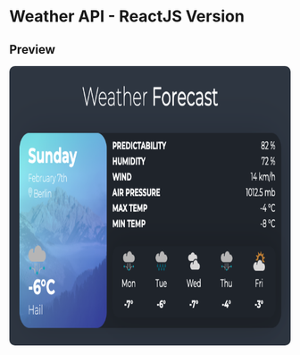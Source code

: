 # Weather API - ReactJS Version


## Preview

<img src="/preview.png" height="500" style="border-radius:10px;margin-bottom:1rem;" />

